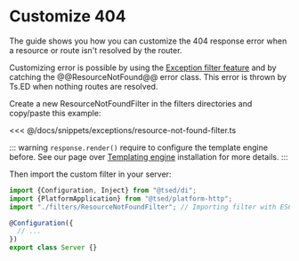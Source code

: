 # Customize 404

The guide shows you how you can customize the 404 response error when a resource or route isn't resolved by
the router.

Customizing error is possible by using the [Exception filter feature](/docs/exceptions.html#exception-filter) and by catching
the @@ResourceNotFound@@ error class. This error is thrown by Ts.ED when nothing routes are resolved.

Create a new ResourceNotFoundFilter in the filters directories and copy/paste this example:

<<< @/docs/snippets/exceptions/resource-not-found-filter.ts

::: warning
`response.render()` require to configure the template engine before. See our page over [Templating engine](/tutorials/templating.html#installation) installation for more details.
:::

Then import the custom filter in your server:

```typescript
import {Configuration, Inject} from "@tsed/di";
import {PlatformApplication} from "@tsed/platform-http";
import "./filters/ResourceNotFoundFilter"; // Importing filter with ES6 import is enough

@Configuration({
  // ...
})
export class Server {}
```
